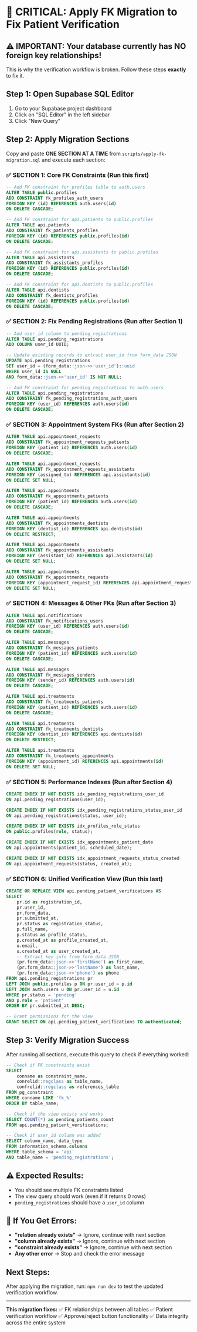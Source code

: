 # 🔧 CRITICAL: Apply FK Migration to Fix Patient Verification

## ⚠️ IMPORTANT: Your database currently has NO foreign key relationships!

This is why the verification workflow is broken. Follow these steps **exactly** to fix it.

## Step 1: Open Supabase SQL Editor

1. Go to your Supabase project dashboard
2. Click on "SQL Editor" in the left sidebar
3. Click "New Query"

## Step 2: Apply Migration Sections

Copy and paste **ONE SECTION AT A TIME** from `scripts/apply-fk-migration.sql` and execute each section:

### ✅ SECTION 1: Core FK Constraints (Run this first)
```sql
-- Add FK constraint for profiles table to auth.users
ALTER TABLE public.profiles
ADD CONSTRAINT fk_profiles_auth_users
FOREIGN KEY (id) REFERENCES auth.users(id)
ON DELETE CASCADE;

-- Add FK constraint for api.patients to public.profiles
ALTER TABLE api.patients
ADD CONSTRAINT fk_patients_profiles
FOREIGN KEY (id) REFERENCES public.profiles(id)
ON DELETE CASCADE;

-- Add FK constraint for api.assistants to public.profiles
ALTER TABLE api.assistants
ADD CONSTRAINT fk_assistants_profiles
FOREIGN KEY (id) REFERENCES public.profiles(id)
ON DELETE CASCADE;

-- Add FK constraint for api.dentists to public.profiles
ALTER TABLE api.dentists
ADD CONSTRAINT fk_dentists_profiles
FOREIGN KEY (id) REFERENCES public.profiles(id)
ON DELETE CASCADE;
```

### ✅ SECTION 2: Fix Pending Registrations (Run after Section 1)
```sql
-- Add user_id column to pending_registrations
ALTER TABLE api.pending_registrations
ADD COLUMN user_id UUID;

-- Update existing records to extract user_id from form_data JSON
UPDATE api.pending_registrations
SET user_id = (form_data::json->>'user_id')::uuid
WHERE user_id IS NULL
AND form_data::json->>'user_id' IS NOT NULL;

-- Add FK constraint for pending_registrations to auth.users
ALTER TABLE api.pending_registrations
ADD CONSTRAINT fk_pending_registrations_auth_users
FOREIGN KEY (user_id) REFERENCES auth.users(id)
ON DELETE CASCADE;
```

### ✅ SECTION 3: Appointment System FKs (Run after Section 2)
```sql
ALTER TABLE api.appointment_requests
ADD CONSTRAINT fk_appointment_requests_patients
FOREIGN KEY (patient_id) REFERENCES auth.users(id)
ON DELETE CASCADE;

ALTER TABLE api.appointment_requests
ADD CONSTRAINT fk_appointment_requests_assistants
FOREIGN KEY (assigned_to) REFERENCES api.assistants(id)
ON DELETE SET NULL;

ALTER TABLE api.appointments
ADD CONSTRAINT fk_appointments_patients
FOREIGN KEY (patient_id) REFERENCES auth.users(id)
ON DELETE CASCADE;

ALTER TABLE api.appointments
ADD CONSTRAINT fk_appointments_dentists
FOREIGN KEY (dentist_id) REFERENCES api.dentists(id)
ON DELETE RESTRICT;

ALTER TABLE api.appointments
ADD CONSTRAINT fk_appointments_assistants
FOREIGN KEY (assistant_id) REFERENCES api.assistants(id)
ON DELETE SET NULL;

ALTER TABLE api.appointments
ADD CONSTRAINT fk_appointments_requests
FOREIGN KEY (appointment_request_id) REFERENCES api.appointment_requests(id)
ON DELETE SET NULL;
```

### ✅ SECTION 4: Messages & Other FKs (Run after Section 3)
```sql
ALTER TABLE api.notifications
ADD CONSTRAINT fk_notifications_users
FOREIGN KEY (user_id) REFERENCES auth.users(id)
ON DELETE CASCADE;

ALTER TABLE api.messages
ADD CONSTRAINT fk_messages_patients
FOREIGN KEY (patient_id) REFERENCES auth.users(id)
ON DELETE CASCADE;

ALTER TABLE api.messages
ADD CONSTRAINT fk_messages_senders
FOREIGN KEY (sender_id) REFERENCES auth.users(id)
ON DELETE CASCADE;

ALTER TABLE api.treatments
ADD CONSTRAINT fk_treatments_patients
FOREIGN KEY (patient_id) REFERENCES auth.users(id)
ON DELETE CASCADE;

ALTER TABLE api.treatments
ADD CONSTRAINT fk_treatments_dentists
FOREIGN KEY (dentist_id) REFERENCES api.dentists(id)
ON DELETE RESTRICT;

ALTER TABLE api.treatments
ADD CONSTRAINT fk_treatments_appointments
FOREIGN KEY (appointment_id) REFERENCES api.appointments(id)
ON DELETE SET NULL;
```

### ✅ SECTION 5: Performance Indexes (Run after Section 4)
```sql
CREATE INDEX IF NOT EXISTS idx_pending_registrations_user_id
ON api.pending_registrations(user_id);

CREATE INDEX IF NOT EXISTS idx_pending_registrations_status_user_id
ON api.pending_registrations(status, user_id);

CREATE INDEX IF NOT EXISTS idx_profiles_role_status
ON public.profiles(role, status);

CREATE INDEX IF NOT EXISTS idx_appointments_patient_date
ON api.appointments(patient_id, scheduled_date);

CREATE INDEX IF NOT EXISTS idx_appointment_requests_status_created
ON api.appointment_requests(status, created_at);
```

### ✅ SECTION 6: Unified Verification View (Run this last)
```sql
CREATE OR REPLACE VIEW api.pending_patient_verifications AS
SELECT
    pr.id as registration_id,
    pr.user_id,
    pr.form_data,
    pr.submitted_at,
    pr.status as registration_status,
    p.full_name,
    p.status as profile_status,
    p.created_at as profile_created_at,
    u.email,
    u.created_at as user_created_at,
    -- Extract key info from form_data JSON
    (pr.form_data::json->>'firstName') as first_name,
    (pr.form_data::json->>'lastName') as last_name,
    (pr.form_data::json->>'phone') as phone
FROM api.pending_registrations pr
LEFT JOIN public.profiles p ON pr.user_id = p.id
LEFT JOIN auth.users u ON pr.user_id = u.id
WHERE pr.status = 'pending'
AND p.role = 'patient'
ORDER BY pr.submitted_at DESC;

-- Grant permissions for the view
GRANT SELECT ON api.pending_patient_verifications TO authenticated;
```

## Step 3: Verify Migration Success

After running all sections, execute this query to check if everything worked:

```sql
-- Check if FK constraints exist
SELECT
    conname as constraint_name,
    conrelid::regclass as table_name,
    confrelid::regclass as references_table
FROM pg_constraint
WHERE conname LIKE 'fk_%'
ORDER BY table_name;

-- Check if the view exists and works
SELECT COUNT(*) as pending_patients_count
FROM api.pending_patient_verifications;

-- Check if user_id column was added
SELECT column_name, data_type
FROM information_schema.columns
WHERE table_schema = 'api'
AND table_name = 'pending_registrations';
```

## ⚠️ Expected Results:
- You should see multiple FK constraints listed
- The view query should work (even if it returns 0 rows)
- `pending_registrations` should have a `user_id` column

## 🚨 If You Get Errors:
- **"relation already exists"** → Ignore, continue with next section
- **"column already exists"** → Ignore, continue with next section
- **"constraint already exists"** → Ignore, continue with next section
- **Any other error** → Stop and check the error message

## Next Steps:
After applying the migration, run: `npm run dev` to test the updated verification workflow.

---

**This migration fixes:**
✅ FK relationships between all tables
✅ Patient verification workflow
✅ Approve/reject button functionality
✅ Data integrity across the entire system